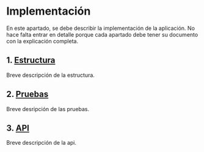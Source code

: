 # Implementación

En este apartado, se debe describir la implementación de la aplicación. No hace falta entrar en detalle porque cada apartado debe tener su documento con la explicación completa.

## 1. [Estructura](Estructura)
Breve descripción de la estructura.
## 2. [Pruebas](Pruebas)
Breve desripción de las pruebas.
## 3. [API](api)
Breve descripción de la api.
